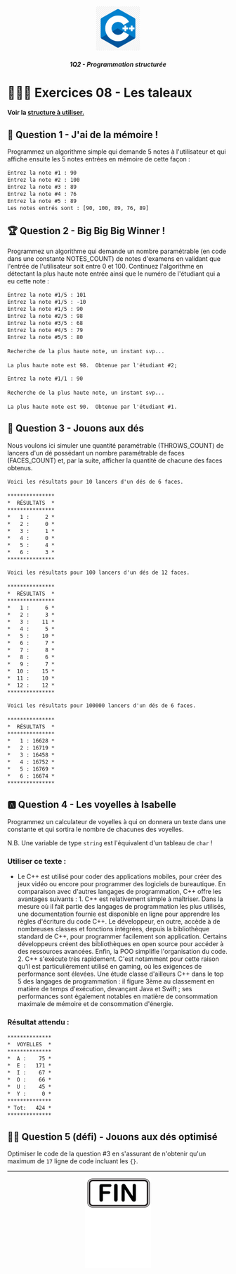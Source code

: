 <p align="Center"><img src="../_includes//logo.jpg" alt="drawing" width="100"/></p>
<h5 align="Center">1Q2 - Programmation structurée</h5>

# 🏋🏻‍♂️ Exercices 08 - Les taleaux

#### Voir la [structure à utiliser.](../_includes/_rules.md)

## 📝 Question 1 - J'ai de la mémoire !
Programmez un algorithme simple qui demande 5 notes à l'utilisateur et qui affiche ensuite les 5 notes entrées en mémoire de cette façon :
```plaintext
Entrez la note #1 : 90
Entrez la note #2 : 100
Entrez la note #3 : 89
Entrez la note #4 : 76
Entrez la note #5 : 89
Les notes entrés sont : [90, 100, 89, 76, 89]
```

## 🏆 Question 2 - Big Big Big Winner !
Programmez un algorithme qui demande un nombre paramétrable (en code dans une constante NOTES_COUNT) de notes d'examens en validant que l'entrée de l'utilisateur soit entre 0 et 100.  Continuez l'algorithme en détectant la plus haute note entrée ainsi que le numéro de l'étudiant qui a eu cette note :
```plaintext
Entrez la note #1/5 : 101
Entrez la note #1/5 : -10
Entrez la note #1/5 : 90
Entrez la note #2/5 : 98
Entrez la note #3/5 : 68
Entrez la note #4/5 : 79
Entrez la note #5/5 : 80

Recherche de la plus haute note, un instant svp...

La plus haute note est 98.  Obtenue par l'étudiant #2;
```
```plaintext
Entrez la note #1/1 : 90

Recherche de la plus haute note, un instant svp...

La plus haute note est 90.  Obtenue par l'étudiant #1.
```

## 🎲 Question 3 - Jouons aux dés
Nous voulons ici simuler une quantité paramétrable (THROWS_COUNT) de lancers d'un dé possédant un nombre paramétrable de faces (FACES_COUNT) et, par la suite, afficher la quantité de chacune des faces obtenus.

```plaintext
Voici les résultats pour 10 lancers d'un dés de 6 faces.

***************
*  RÉSULTATS  *
***************
*   1 :     2 *
*   2 :     0 *
*   3 :     1 *
*   4 :     0 *
*   5 :     4 *
*   6 :     3 *
***************
```
```plaintext
Voici les résultats pour 100 lancers d'un dés de 12 faces.

***************
*  RÉSULTATS  *
***************
*   1 :     6 *
*   2 :     3 *
*   3 :    11 *
*   4 :     5 *
*   5 :    10 *
*   6 :     7 *
*   7 :     8 *
*   8 :     6 *
*   9 :     7 *
*  10 :    15 *
*  11 :    10 *
*  12 :    12 *
***************
```
```plaintext
Voici les résultats pour 100000 lancers d'un dés de 6 faces.

***************
*  RÉSULTATS  *
***************
*   1 : 16628 *
*   2 : 16719 *
*   3 : 16458 *
*   4 : 16752 *
*   5 : 16769 *
*   6 : 16674 *
***************
```
## 🅰️ Question 4 - Les voyelles à Isabelle
Programmez un calculateur de voyelles à qui on donnera un texte dans une constante et qui sortira le nombre de chacunes des voyelles.

N.B. Une variable de type `string` est l'équivalent d'un tableau de `char` !
### Utiliser ce texte :
- Le C++ est utilisé pour coder des applications mobiles, pour créer des jeux vidéo ou encore pour programmer des logiciels de bureautique. En comparaison avec d'autres langages de programmation, C++ offre les avantages suivants : 1. C++ est relativement simple à maîtriser. Dans la mesure où il fait partie des langages de programmation les plus utilisés, une documentation fournie est disponible en ligne pour apprendre les règles d'écriture du code C++. Le développeur, en outre, accède à de nombreuses classes et fonctions intégrées, depuis la bibliothèque standard de C++, pour programmer facilement son application. Certains développeurs créent des bibliothèques en open source pour accéder à des ressources avancées. Enfin, la POO simplifie l'organisation du code. 2. C++ s'exécute très rapidement. C'est notamment pour cette raison qu'il est particulièrement utilisé en gaming, où les exigences de performance sont élevées. Une étude classe d'ailleurs C++ dans le top 5 des langages de programmation : il figure 3ème au classement en matière de temps d'exécution, devançant Java et Swift ; ses performances sont également notables en matière de consommation maximale de mémoire et de consommation d'énergie.
### Résultat attendu :
```plaintext
**************
*  VOYELLES  *
**************
*  A :    75 *
*  E :   171 *
*  I :    67 *
*  O :    66 *
*  U :    45 *
*  Y :     0 *
**************
* Tot:   424 *
**************
```

## 🎲🎲 Question 5 (défi) - Jouons aux dés optimisé
Optimiser le code de la question #3 en s'assurant de n'obtenir qu'un maximum de `17` ligne de code incluant les `{}`.

<hr><p align="Center"><img src="../_includes/end.png" alt="drawing" width="150"/></p>
